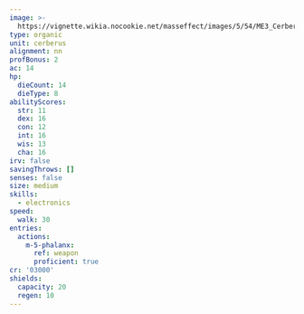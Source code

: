 ```yaml
---
image: >-
  https://vignette.wikia.nocookie.net/masseffect/images/5/54/ME3_Cerberus_Combat_Engineer.png/revision/latest/scale-to-width-down/214?cb=20120322145158
type: organic
unit: cerberus
alignment: nn
profBonus: 2
ac: 14
hp:
  dieCount: 14
  dieType: 8
abilityScores:
  str: 11
  dex: 16
  con: 12
  int: 16
  wis: 13
  cha: 16
irv: false
savingThrows: []
senses: false
size: medium
skills:
  - electronics
speed:
  walk: 30
entries:
  actions:
    m-5-phalanx:
      ref: weapon
      proficient: true
cr: '03000'
shields:
  capacity: 20
  regen: 10
---
```

